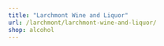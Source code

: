 ```yaml
---
title: "Larchmont Wine and Liquor"
url: /larchmont/larchmont-wine-and-liquor/
shop: alcohol
---
```

